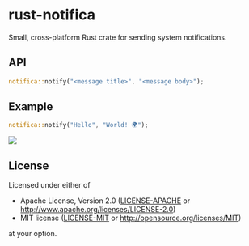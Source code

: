 # rust-notifica

Small, cross-platform Rust crate for sending system notifications.

## API

```rust
notifica::notify("<message title>", "<message body>");
```

## Example

```rust
notifica::notify("Hello", "World! 🌍");
```

![](https://i.imgur.com/vuQHhxp.png)

## License

Licensed under either of

 * Apache License, Version 2.0 ([LICENSE-APACHE](LICENSE-APACHE) or http://www.apache.org/licenses/LICENSE-2.0)
 * MIT license ([LICENSE-MIT](LICENSE-MIT) or http://opensource.org/licenses/MIT)

at your option.
